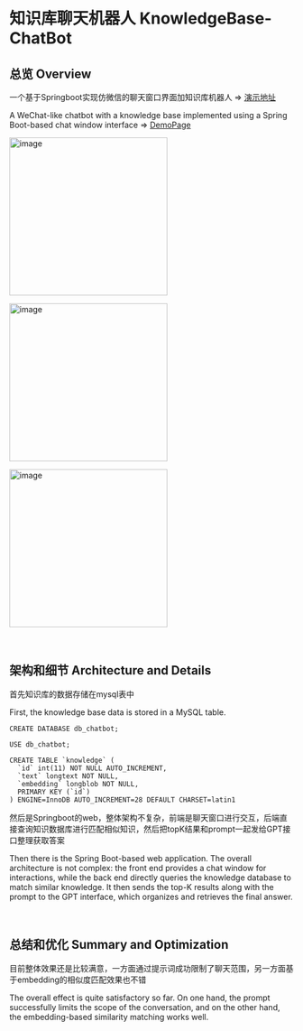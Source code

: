# 知识库聊天机器人 KnowledgeBase-ChatBot 

## 总览 Overview
一个基于Springboot实现仿微信的聊天窗口界面加知识库机器人 => [演示地址](https://luguanxing.com/chatbot/)

A WeChat-like chatbot with a knowledge base implemented using a Spring Boot-based chat window interface => [DemoPage](https://luguanxing.com/chatbot/)

<img width="280" alt="image" src="https://github.com/user-attachments/assets/4fa5eed1-d16c-428c-9101-52aecbef2b83"><br/>

<img width="280" alt="image" src="https://github.com/user-attachments/assets/3b8e21b3-edb1-4fae-b995-0cb7385bcc3d"><br/>

<img width="280" alt="image" src="https://github.com/user-attachments/assets/4409c329-d2b8-4ae5-973a-d5073b52ea51"><br/>

<br/>


## 架构和细节 Architecture and Details

首先知识库的数据存储在mysql表中

First, the knowledge base data is stored in a MySQL table.
```
CREATE DATABASE db_chatbot;

USE db_chatbot;

CREATE TABLE `knowledge` (
  `id` int(11) NOT NULL AUTO_INCREMENT,
  `text` longtext NOT NULL,
  `embedding` longblob NOT NULL,
  PRIMARY KEY (`id`)
) ENGINE=InnoDB AUTO_INCREMENT=28 DEFAULT CHARSET=latin1

```

然后是Springboot的web，整体架构不复杂，前端是聊天窗口进行交互，后端直接查询知识数据库进行匹配相似知识，然后把topK结果和prompt一起发给GPT接口整理获取答案

Then there is the Spring Boot-based web application. The overall architecture is not complex: the front end provides a chat window for interactions, while the back end directly queries the knowledge database to match similar knowledge. It then sends the top-K results along with the prompt to the GPT interface, which organizes and retrieves the final answer.




<br/>


## 总结和优化 Summary and Optimization

目前整体效果还是比较满意，一方面通过提示词成功限制了聊天范围，另一方面基于embedding的相似度匹配效果也不错

The overall effect is quite satisfactory so far. On one hand, the prompt successfully limits the scope of the conversation, and on the other hand, the embedding-based similarity matching works well.


